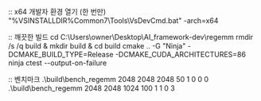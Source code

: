 :: x64 개발자 환경 열기 (한 번만)
"%VSINSTALLDIR%Common7\Tools\VsDevCmd.bat" -arch=x64

:: 깨끗한 빌드
cd C:\Users\owner\Desktop\AI_framework-dev\regemm
rmdir /s /q build & mkdir build & cd build
cmake .. -G "Ninja" -DCMAKE_BUILD_TYPE=Release  -DCMAKE_CUDA_ARCHITECTURES=86
ninja
ctest --output-on-failure

:: 벤치마크
.\build\bench_regemm 2048 2048 2048 50 1 0 0 0
.\build\bench_regemm 2048 2048 1024 100 1 1 0 3